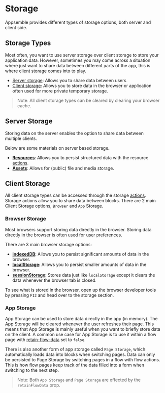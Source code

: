 # Storage

Appsemble provides different types of storage options, both server and client side.

## Storage Types

Most often, you want to use server storage over client storage to store your application data.
However, sometimes you may come across a situation where just want to share data between different
parts of the app, this is where client storage comes into to play.

- [Server storage](#server-storage): Allows you to share data between users.
- [Client storage](#client-storage): Allows you to store data in the browser or application often
  used for more private temporary storage.

> Note: All client storage types can be cleared by clearing your browser cache.

## Server Storage

Storing data on the server enables the option to share data between multiple clients.

Below are some materials on server based storage.

- **[Resources](/docs/guide/resources)**: Allows you to persist structured data with the resource
  [actions](/docs/reference/action).
- **[Assets](/docs/guide/assets)**: Allows for (public) file and media storage.

## Client Storage

All client storage types can be accessed through the storage [actions](/docs/reference/action).
Storage actions allow you to share data between blocks. There are 2 main Client Storage options,
`Browser` and `App` Storage.

### Browser Storage

Most browsers support storing data directly in the browser. Storing data directly in the browser is
often used for user preferences.

There are 3 main browser storage options:

- **[indexedDB](https://developer.mozilla.org/en-US/docs/Web/API/IndexedDB_API)**: Allows you to
  persist significant amounts of data in the browser.
- **[localStorage](https://developer.mozilla.org/en-US/docs/Web/API/Web_Storage_API)**: Allows you
  to persist smaller amounts of data in the browser.
- **[sessionStorage](https://developer.mozilla.org/en-US/docs/Web/API/Web_Storage_API)**: Stores
  data just like `localStorage` except it clears the data whenever the browser tab is closed.

To see what is stored in the browser, open up the browser developer tools by pressing `F12` and head
over to the storage section.

### App Storage

App Storage can be used to store data directly in the app (in memory). The App Storage will be
cleared whenever the user refreshes their page. This means that App Storage is mainly useful when
you want to briefly store data on the client. A common use case for App Storage is to use it within
a flow page with [retain-flow-data](/docs/reference/app#-flow-page-definition-retain-flow-data) set
to `false`.

There is also another form of app storage called `Page Storage`, which automatically loads data into
blocks when switching pages. Data can only be persisted to Page Storage by switching pages in a flow
with flow actions. This is how flow pages keep track of the data filled into a form when switching
to the next step.

> Note: Both `App Storage` and `Page Storage` are effected by the `retainFlowData` prop.
